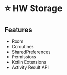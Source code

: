 # :star: HW Storage 

## Features
* Room 
* Coroutines
* SharedPreferences
* Permissions
* Kotlin Extensions
* Activity Result API
